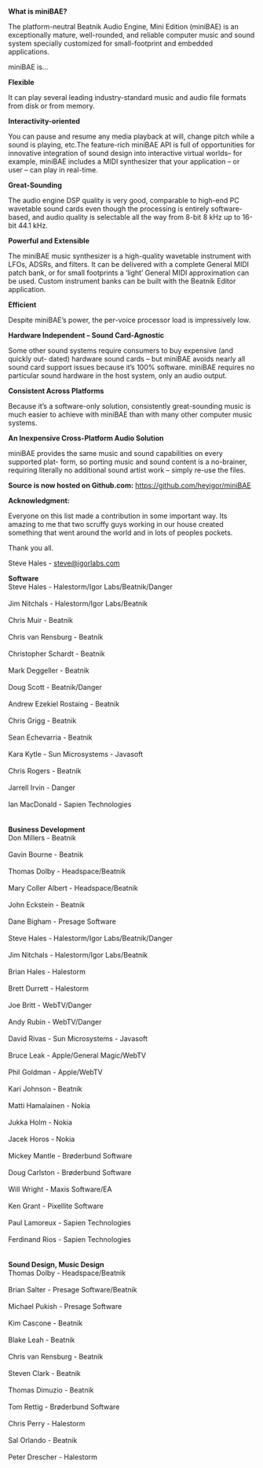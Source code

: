 **What is miniBAE?**

The platform-neutral Beatnik Audio Engine, Mini Edition (miniBAE) is an exceptionally mature, well-rounded, and reliable computer music and sound system specially customized for small-footprint and embedded applications.

miniBAE is...

**Flexible**

It can play several leading industry-standard music and audio file formats from disk or from memory.

**Interactivity-oriented**

You can pause and resume any media playback at will, change pitch while a sound is playing, etc.The feature-rich miniBAE API is full of opportunities for innovative integration of sound design into interactive virtual worlds– for example, miniBAE includes a MIDI synthesizer that your application – or user – can play in real-time.

**Great-Sounding**

The audio engine DSP quality is very good, comparable to high-end PC wavetable sound cards even though the processing is entirely software-based, and audio quality is selectable all the way from 8-bit 8 kHz up to 16-bit 44.1 kHz.

**Powerful and Extensible**

The miniBAE music synthesizer is a high-quality wavetable instrument with LFOs, ADSRs, and filters. It can be delivered with a complete General MIDI patch bank, or for small footprints a ‘light’ General MIDI approximation can be used. Custom instrument banks can be built with the Beatnik Editor application.

**Efficient**

Despite miniBAE’s power, the per-voice processor load is impressively low.

**Hardware Independent – Sound Card-Agnostic**

Some other sound systems require consumers to buy expensive (and quickly out- dated) hardware sound cards – but miniBAE avoids nearly all sound card support issues because it’s 100% software. miniBAE requires no particular sound hardware in the host system, only an audio output.

**Consistent Across Platforms**

Because it’s a software-only solution, consistently great-sounding music is much easier to achieve with miniBAE than with many other computer music systems.

**An Inexpensive Cross-Platform Audio Solution**

miniBAE provides the same music and sound capabilities on every supported plat- form, so porting music and sound content is a no-brainer, requiring literally no additional sound artist work – simply re-use the files.

**Source is now hosted on Github.com:**
https://github.com/heyigor/miniBAE

**Acknowledgment:**

Everyone on this list made a contribution in some important way. Its amazing to me that two scruffy guys working in our house created something that went around the world and in lots of peoples pockets.

Thank you all.

Steve Hales - steve@igorlabs.com

**Software**
<br>Steve Hales - Halestorm/Igor Labs/Beatnik/Danger<br>
<br>Jim Nitchals - Halestorm/Igor Labs/Beatnik<br>
<br>Chris Muir - Beatnik<br>
<br>Chris van Rensburg - Beatnik<br>
<br>Christopher Schardt - Beatnik<br>
<br>Mark Deggeller - Beatnik<br>
<br>Doug Scott - Beatnik/Danger<br>
<br>Andrew Ezekiel Rostaing - Beatnik<br>
<br>Chris Grigg - Beatnik<br>
<br>Sean Echevarria - Beatnik<br>
<br>Kara Kytle - Sun Microsystems - Javasoft<br>
<br>Chris Rogers - Beatnik<br>
<br>Jarrell Irvin - Danger<br>
<br>Ian MacDonald - Sapien Technologies<br>
<br>
<br><b>Business Development</b>
<br>Don Millers - Beatnik<br>
<br>Gavin Bourne - Beatnik<br>
<br>Thomas Dolby - Headspace/Beatnik<br>
<br>Mary Coller Albert - Headspace/Beatnik<br>
<br>John Eckstein - Beatnik<br>
<br>Dane Bigham - Presage Software<br>
<br>Steve Hales - Halestorm/Igor Labs/Beatnik/Danger<br>
<br>Jim Nitchals - Halestorm/Igor Labs/Beatnik<br>
<br>Brian Hales - Halestorm<br>
<br>Brett Durrett - Halestorm<br>
<br>Joe Britt - WebTV/Danger<br>
<br>Andy Rubin - WebTV/Danger<br>
<br>David Rivas - Sun Microsystems - Javasoft<br>
<br>Bruce Leak - Apple/General Magic/WebTV<br>
<br>Phil Goldman - Apple/WebTV<br>
<br>Kari Johnson - Beatnik<br>
<br>Matti Hamalainen - Nokia<br>
<br>Jukka Holm - Nokia<br>
<br>Jacek Horos - Nokia<br>
<br>Mickey Mantle - Brøderbund Software<br>
<br>Doug Carlston - Brøderbund Software<br>
<br>Will Wright - Maxis Software/EA<br>
<br>Ken Grant - Pixellite Software<br>
<br>Paul Lamoreux - Sapien Technologies<br>
<br>Ferdinand Rios - Sapien Technologies<br>
<br>
<br><b>Sound Design, Music Design</b>
<br>Thomas Dolby - Headspace/Beatnik<br>
<br>Brian Salter - Presage Software/Beatnik<br>
<br>Michael Pukish - Presage Software<br>
<br>Kim Cascone - Beatnik<br>
<br>Blake Leah - Beatnik<br>
<br>Chris van Rensburg - Beatnik<br>
<br>Steven Clark - Beatnik<br>
<br>Thomas Dimuzio - Beatnik<br>
<br>Tom Rettig - Brøderbund Software<br>
<br>Chris Perry - Halestorm<br>
<br>Sal Orlando - Beatnik<br>
<br>Peter Drescher - Halestorm
